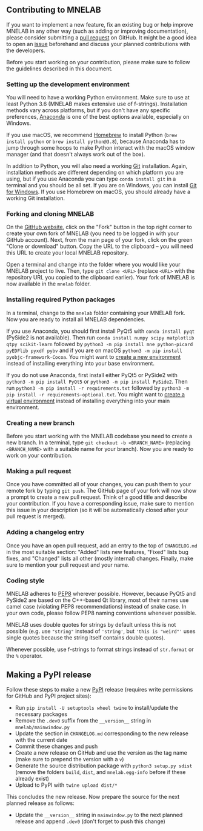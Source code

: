 ## Contributing to MNELAB
If you want to implement a new feature, fix an existing bug or help improve MNELAB in any other way (such as adding or improving documentation), please consider submitting a [pull request](https://github.com/cbrnr/mnelab/pulls) on GitHub. It might be a good idea to open an [issue](https://github.com/cbrnr/mnelab/issues) beforehand and discuss your planned contributions with the developers.

Before you start working on your contribution, please make sure to follow the guidelines described in this document.


### Setting up the development environment
You will need to have a working Python environment. Make sure to use at least Python 3.6 (MNELAB makes extensive use of f-strings). Installation methods vary across platforms, but if you don't have any specific preferences, [Anaconda](https://www.anaconda.com/) is one of the best options available, especially on Windows.

If you use macOS, we recommend [Homebrew](https://brew.sh/) to install Python (`brew install python` or `brew install python@3.8`), because Anaconda has to jump through some hoops to make Python interact with the macOS window manager (and that doesn't always work out of the box).

In addition to Python, you will also need a working [Git](https://git-scm.com/) installation. Again, installation methods are different depending on which platform you are using, but if you use Anaconda you can type `conda install git` in a terminal and you should be all set. If you are on Windows, you can install [Git for Windows](https://gitforwindows.org/). If you use Homebrew on macOS, you should already have a working Git installation.

### Forking and cloning MNELAB
On the [GitHub website](https://github.com/cbrnr/mnelab), click on the "Fork" button in the top right corner to create your own fork of MNELAB (you need to be logged in with your GitHub account). Next, from the main page of your fork, click on the green "Clone or download" button. Copy the URL to the clipboard &ndash; you will need this URL to create your local MNELAB repository.

Open a terminal and change into the folder where you would like your MNELAB project to live. Then, type `git clone <URL>` (replace `<URL>` with the repository URL you copied to the clipboard earlier). Your fork of MNELAB is now available in the `mnelab` folder.

### Installing required Python packages
In a terminal, change to the `mnelab` folder containing your MNELAB fork. Now you are ready to install all MNELAB dependencies.

If you use Anaconda, you should first install PyQt5 with `conda install pyqt` (PySide2 is not available). Then run `conda install numpy scipy matplotlib qtpy scikit-learn` followed by `python3 -m pip install mne python-picard pyEDFlib pyxdf pybv` and if you are on macOS `python3 -m pip install pyobjc-framework-Cocoa`. You might want to [create a new environment](https://docs.conda.io/projects/conda/en/latest/user-guide/tasks/manage-environments.html#creating-an-environment-with-commands) instead of installing everything into your base environment.

If you do not use Anaconda, first install either PyQt5 or PySide2 with `python3 -m pip install PyQt5` or `python3 -m pip install PySide2`. Then run `python3 -m pip install -r requirements.txt` followed by `python3 -m pip install -r requirements-optional.txt`. You might want to [create a virtual environment](https://docs.python.org/3/library/venv.html#creating-virtual-environments) instead of installing everything into your main environment.

### Creating a new branch
Before you start working with the MNELAB codebase you need to create a new branch. In a terminal, type `git checkout -b <BRANCH_NAME>` (replacing `<BRANCH_NAME>` with a suitable name for your branch). Now you are ready to work on your contribution.

### Making a pull request
Once you have committed all of your changes, you can push them to your remote fork by typing `git push`. The GitHub page of your fork will now show a prompt to create a new pull request. Think of a good title and describe your contribution. If you have a corresponding issue, make sure to mention this issue in your description (so it will be automatically closed after your pull request is merged).

### Adding a changelog entry
Once you have an open pull request, add an entry to the top of `CHANGELOG.md` in the most suitable section: "Added" lists new features, "Fixed" lists bug fixes, and "Changed" lists all other (mostly internal) changes. Finally, make sure to mention your pull request and your name.

### Coding style
MNELAB adheres to [PEP8](https://www.python.org/dev/peps/pep-0008/) wherever possible. However, because PyQt5 and PySide2 are based on the C++-based Qt library, most of their names use camel case (violating PEP8 recommendations) instead of snake case. In your own code, please follow PEP8 naming conventions whenever possible.

MNELAB uses double quotes for strings by default unless this is not possible (e.g. use `"string"` instead of `'string'`, but `'this is "weird"'` uses single quotes because the string itself contains double quotes).

Whenever possible, use f-strings to format strings instead of `str.format` or the `%` operator.

## Making a PyPI release
Follow these steps to make a new [PyPI](https://pypi.org/project/mnelab/) release (requires write permissions for GitHub and PyPI project sites):

- Run `pip install -U setuptools wheel twine` to install/update the necessary packages
- Remove the `.dev0` suffix from the `__version__` string in `mnelab/mainwindow.py`
- Update the section in `CHANGELOG.md` corresponding to the new release with the current date
- Commit these changes and push
- Create a new release on GitHub and use the version as the tag name (make sure to prepend the version with a `v`)
- Generate the source distribution package with `python3 setup.py sdist` (remove the folders `build`, `dist`, and `mnelab.egg-info` before if these already exist)
- Upload to PyPI with `twine upload dist/*`

This concludes the new release. Now prepare the source for the next planned release as follows:

- Update the `__version__` string in `mainwindow.py` to the next planned release and append `.dev0` (don't forget to push this change)
